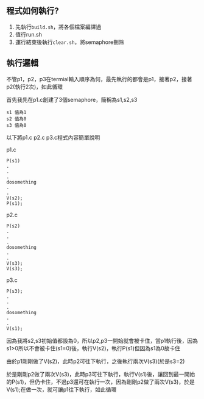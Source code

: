 ## 程式如何執行?

1. 先執行``build.sh``，將各個檔案編譯過
2. 值行run.sh
3. 運行結束後執行``clear.sh``，將semaphore刪除


## 執行邏輯

不管p1，p2，p3在termial輸入順序為何，最先執行的都會是p1，接著p2，接著p2(執行2次)，如此循環

首先我先在p1.c創建了3個semaphore，簡稱為s1,s2,s3
```
s1 值為1
s2 值為0
s3 值為0
```

以下將p1.c p2.c p3.c程式內容簡單說明

p1.c
```
P(s1)
.
.
.
dosomething
.
.
V(s2);
P(s1);
```

p2.c
```
P(s2)
.
.
.
dosomething
.
.
V(s3);
V(s3);
```

p3.c
```
P(s3);
.
.
.
dosomething
.
.
V(s1);
```

因為我將s2,s3初始值都設為0，所以p2,p3一開始就會被卡住，當p1執行後，因為s1>0所以不會被卡住(s1=0)後，執行V(s2)，執行P(s1)但因為s1為0故卡住


由於p1剛剛做了V(s2)，此時p2可往下執行，之後執行兩次V(s3)(於是s3=2)


於是剛剛p2做了兩次V(s3)，此時p3可往下執行，執行V(s1)後，讓回到最一開始的P(s1)，但仍卡住，不過p3還可在執行一次，因為剛剛p2做了兩次V(s3)，於是V(s1);在做一次，就可讓p1往下執行，如此循環
